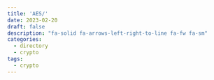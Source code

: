 ```yaml
---
title: 'AES/'
date: 2023-02-20
draft: false
description: "fa-solid fa-arrows-left-right-to-line fa-fw fa-sm"
categories:
  - directory
  - crypto
tags:
  - crypto
---
```

